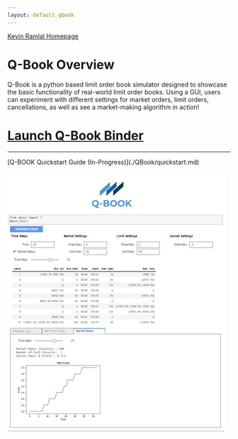 ```yaml
---
layout: default_qbook
---
```

[Kevin Ramlal Homepage](https://kevinramlal.github.io)

# Q-Book Overview

Q-Book is a python based limit order book simulator designed to showcase the basic functionality of real-world limit order books. Using a GUI, users can experiment with different settings for market orders, limit orders, cancellations, as well as see a market-making algorithm in action! 

# [Launch Q-Book Binder](https://hub.gke.mybinder.org/user/kevinramlal-q-book-e1o201c9/notebooks/QBook.ipynb)
<hr>
[Q-BOOK Quickstart Guide (In-Progress)](./QBook/quickstart.md)

![Q-BOOK](./qbooksample.jpg)
